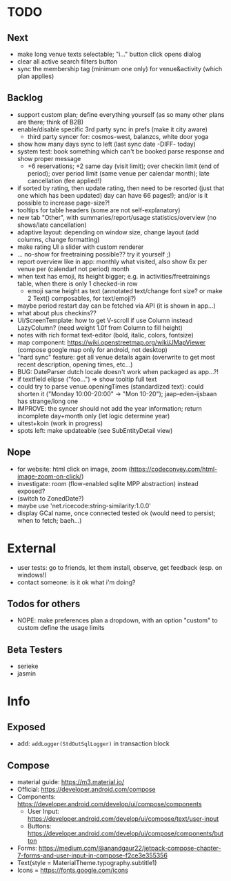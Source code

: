 # TODO

## Next

* make long venue texts selectable; "i..." button click opens dialog
* clear all active search filters button
* sync the membership tag (minimum one only) for venue&activity (which plan applies)

## Backlog

* support custom plan; define everything yourself (as so many other plans are there; think of B2B)
* enable/disable specific 3rd party sync in prefs (make it city aware)
    * third party syncer for: cosmos-west, balanzcs, white door yoga
* show how many days sync to left (last sync date -DIFF- today)
* system test: book something which can't be booked parse response and show proper message
    * +6 reservations; +2 same day (visit limit); over checkin limit (end of period); over period limit (same venue per
      calendar month); late cancellation (fee applied!)
* if sorted by rating, then update rating, then need to be resorted (just that one which has been updated)
  day can have 66 pages!); and/or is it possible to increase page-size?!
* tooltips for table headers (some are not self-explanatory)
* new tab "Other", with summaries/report/usage statistics/overview (no shows/late cancellation)
* adaptive layout: depending on window size, change layout (add columns, change formatting)
* make rating UI a slider with custom renderer
* ... no-show for freetraining possible?? try it yourself ;)
* report overview like in app: monthly what visited, also show 6x per venue per (calendar! not period) month
* when text has emoji, its height bigger; e.g. in activities/freetrainings table, when there is only 1 checked-in row
    * emoji same height as text (annotated text/change font size? or make 2 Text() composables, for text/emoji?)
* maybe period restart day can be fetched via API (it is shown in app...)
* what about plus checkins??
* UI/ScreenTemplate: how to get V-scroll if use Column instead LazyColumn? (need weight 1.0f from Column to fill height)
* notes with rich format text-editor (bold, italic, colors, fontsize)
* map component: https://wiki.openstreetmap.org/wiki/JMapViewer (compose google map only for android, not desktop)
* "hard sync" feature: get all venue details again (overwrite to get most recent description, opening times, etc...)
* BUG: DateParser dutch locale doesn't work when packaged as app...?!
* if textfield elipse ("foo...") => show tooltip full text
* could try to parse venue.openingTimes (standardized text): could shorten it ("Monday 10:00-20:00" -> "Mon 10-20");
  jaap-eden-ijsbaan has strange/long one
* IMPROVE: the syncer should not add the year information; return incomplete day+month only (let logic determine year)
* uitest+koin (work in progress)
* spots left: make updateable (see SubEntityDetail view)

## Nope

* for website: html click on image, zoom (https://codeconvey.com/html-image-zoom-on-click/)
* investigate: room (flow-enabled sqlite MPP abstraction) instead exposed?
* (switch to ZonedDate?)
* maybe use 'net.ricecode:string-similarity:1.0.0'
* display GCal name, once connected tested ok (would need to persist; when to fetch; baeh...)

# External

* user tests: go to friends, let them install, observe, get feedback (esp. on windows!)
* contact someone: is it ok what i'm doing?

## Todos for others

* NOPE: make preferences plan a dropdown, with an option "custom" to custom define the usage limits

## Beta Testers

* serieke
* jasmin

# Info

## Exposed

* add: `addLogger(StdOutSqlLogger)` in transaction block

## Compose

* material guide: https://m3.material.io/
* Official: https://developer.android.com/compose
* Components: https://developer.android.com/develop/ui/compose/components
    * User Input: https://developer.android.com/develop/ui/compose/text/user-input
    * Buttons: https://developer.android.com/develop/ui/compose/components/button
* Forms: https://medium.com/@anandgaur22/jetpack-compose-chapter-7-forms-and-user-input-in-compose-f2ce3e355356
* Text(style = MaterialTheme.typography.subtitle1)
* Icons = https://fonts.google.com/icons
